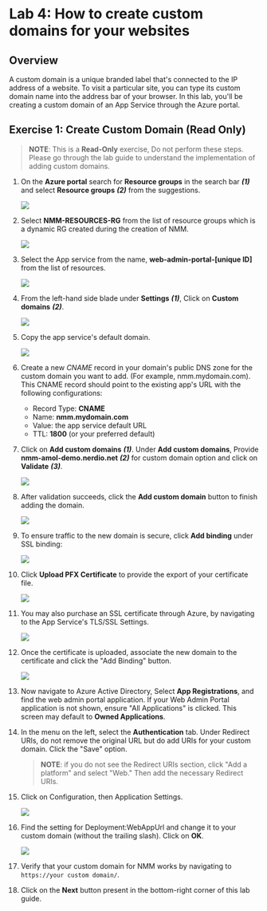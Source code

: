 # Lab 4: How to create custom domains for your websites

## Overview

A custom domain is a unique branded label that's connected to the IP address of a website. To visit a particular site, you can type its custom domain name into the address bar of your browser. In this lab, you'll be creating a custom domain of an App Service through the Azure portal.

## Exercise 1: Create Custom Domain **(Read Only)**

>**NOTE**: This is a **Read-Only** exercise, Do not perform these steps. Please go through the lab guide to understand the implementation of adding custom domains.

1. On the **Azure portal** search for **Resource groups** in the search bar ***(1)*** and select **Resource groups** ***(2)*** from the suggestions.

   ![](media/c5.png)
   
1. Select **NMM-RESOURCES-RG** from the list of resource groups which is a dynamic RG created during the creation of NMM.

   ![](media/ss1.png)
   
1. Select the App service from the name, **web-admin-portal-[unique ID]** from the list of resources.

   ![](media/ss2.png)
   
1. From the left-hand side blade under **Settings** ***(1)***, Click on **Custom domains** ***(2)***. 

   ![](media/6s1.png)
   
1. Copy the app service's default domain.

   ![](media/6s3.png)

1. Create a new *CNAME* record in your domain's public DNS zone for the custom domain you want to add. (For example, nmm.mydomain.com). This CNAME record should point to the existing app's URL with the following configurations:

   - Record Type: **CNAME**
   - Name: **nmm.mydomain.com**
   - Value: the app service default URL
   - TTL: **1800** (or your preferred default)
   
1. Click on **Add custom domains** ***(1)***. Under **Add custom domains**, Provide **nmm-amol-demo.nerdio.net** ***(2)*** for custom domain option and click on **Validate** ***(3)***.
   
   ![](media/6s2.png)
   
1. After validation succeeds, click the **Add custom domain** button to finish adding the domain.
   
   ![](media/6s4.png)
   
1. To ensure traffic to the new domain is secure, click **Add binding** under SSL binding:
   
   ![](media/c34.png)
   
1. Click **Upload PFX Certificate** to provide the export of your certificate file.

   ![](media/6s6.png)
   
1. You may also purchase an SSL certificate through Azure, by navigating to the App Service's TLS/SSL Settings.

   ![](media/6s7.png)
   
1. Once the certificate is uploaded, associate the new domain to the certificate and click the "Add Binding" button.

   ![](media/6s8.png)
   
1. Now navigate to Azure Active Directory, Select **App Registrations**, and find the web admin portal application.  If your Web Admin Portal application is not shown, ensure "All Applications" is clicked.  This screen may default to **Owned Applications**.

1. In the menu on the left, select the **Authentication** tab. Under Redirect URIs, do not remove the original URL but do add URIs for your custom domain. Click the "Save" option.

   >**NOTE**: if you do not see the Redirect URIs section, click "Add a platform" and select "Web." Then add the necessary Redirect URIs.

1. Click on Configuration, then Application Settings.

   ![](media/6s10.png)
   
1. Find the setting for Deployment:WebAppUrl and change it to your custom domain (without the trailing slash). Click on **OK**.

   ![](media/6s11.png)
   
1. Verify that your custom domain for NMM works by navigating to `https://your custom domain/`.

1. Click on the **Next** button present in the bottom-right corner of this lab guide.





